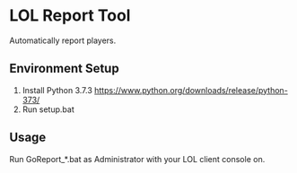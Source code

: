 # LOL Report Tool

Automatically report players.

## Environment Setup 
1. Install Python 3.7.3 
	https://www.python.org/downloads/release/python-373/
2. Run setup.bat

## Usage
Run GoReport_*.bat as Administrator with your LOL client console on.
